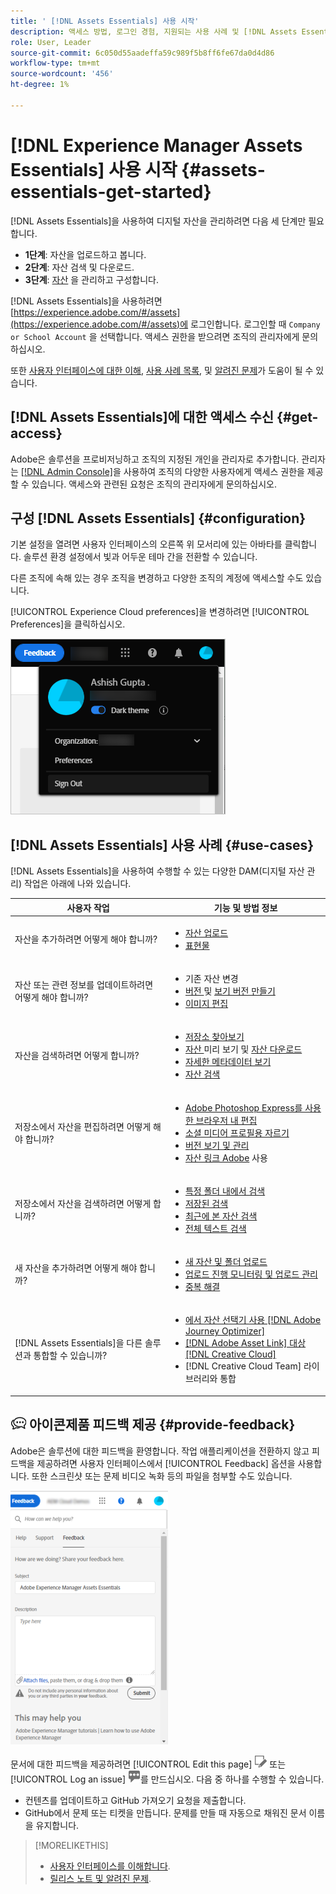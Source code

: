 ```yaml
---
title: ' [!DNL Assets Essentials] 사용 시작'
description: 액세스 방법, 로그인 경험, 지원되는 사용 사례 및 [!DNL Assets Essentials]의 알려진 문제입니다.
role: User, Leader
source-git-commit: 6c050d55aadeffa59c989f5b8ff6fe67da0d4d86
workflow-type: tm+mt
source-wordcount: '456'
ht-degree: 1%

---
```


# [!DNL Experience Manager Assets Essentials] 사용 시작 {#assets-essentials-get-started}

<!-- TBD: Make links for these steps. -->

[!DNL Assets Essentials]을 사용하여 디지털 자산을 관리하려면 다음 세 단계만 필요합니다.

* **1단계**:  [](/help/add-delete.md) 자산을 업로드하고  [](/help/navigate-view.md) 봅니다.
* **2단계**:  [](/help/search.md) 자산 검색 및  [](/help/manage-organize.md#download) 다운로드.
* **3단계**:  [자산](/help/manage-organize.md) 을 관리하고 구성합니다.

[!DNL Assets Essentials]을 사용하려면 [https://experience.adobe.com/#/assets](https://experience.adobe.com/#/assets)에 로그인합니다. 로그인할 때 `Company or School Account` 을 선택합니다. 액세스 권한을 받으려면 조직의 관리자에게 문의하십시오.

또한 [사용자 인터페이스에 대한 이해](/help/navigate-view.md), [사용 사례 목록](#use-cases), <!-- TBD: [supported file types](/help/supported-file-formats.md), --> 및 [알려진 문제](/help/release-notes.md#known-issues)가 도움이 될 수 있습니다.

## [!DNL Assets Essentials]에 대한 액세스 수신 {#get-access}

Adobe은 솔루션을 프로비저닝하고 조직의 지정된 개인을 관리자로 추가합니다. 관리자는 [[!DNL Admin Console]](https://helpx.adobe.com/enterprise/admin-guide.html/enterprise/using/welcome.ug.html)을 사용하여 조직의 다양한 사용자에게 액세스 권한을 제공할 수 있습니다. 액세스와 관련된 요청은 조직의 관리자에게 문의하십시오.

## 구성 [!DNL Assets Essentials] {#configuration}

기본 설정을 열려면 사용자 인터페이스의 오른쪽 위 모서리에 있는 아바타를 클릭합니다. 솔루션 환경 설정에서 빛과 어두운 테마 간을 전환할 수 있습니다.

다른 조직에 속해 있는 경우 조직을 변경하고 다양한 조직의 계정에 액세스할 수도 있습니다.

[!UICONTROL Experience Cloud preferences]을 변경하려면 [!UICONTROL Preferences]을 클릭하십시오.

![어두운 테마 및 밝은 테마 전환 환경 설정](assets/theme-change.png)

<!-- TBD: What can admins configure? What more can users configure? Any doc that describes Exp Cloud preferences? 
Metadata forms is out of the scope of 6/17 GA. When the functionality is added, link to it from here. It is about configuring metadata UI. -->

<!-- TBD: This section contains beta-specific video that will be updated post-GA.

## Login experience {#login-experience}

When logging in, after providing the credentials, you can be prompted to select an account. In this case, select `Company or School Account` to proceed.

![Select an account to login](assets/do-not-localize/login-experience.gif)
-->

## [!DNL Assets Essentials] 사용 사례 {#use-cases}

[!DNL Assets Essentials]을 사용하여 수행할 수 있는 다양한 DAM(디지털 자산 관리) 작업은 아래에 나와 있습니다.

| 사용자 작업 | 기능 및 방법 정보 |
|-----|------|
| 자산을 추가하려면 어떻게 해야 합니까? | <ul> <li> [자산 업로드](/help/add-delete.md) </li> <li> [표현물](/help/add-delete.md#renditions) </li> </ul> |
| 자산 또는 관련 정보를 업데이트하려면 어떻게 해야 합니까? | <ul> <li>기존 자산 변경</li> <li>[버전 ](/help/manage-organize.md#create-versions) 및  [보기 버전 만들기](/help/manage-organize.md#view-versions)</li> <li>[이미지 편집](/help/edit-images.md)</li> </ul> |
| 자산을 검색하려면 어떻게 합니까? | <ul> <li>[저장소 찾아보기](/help/navigate-view.md#view-assets-and-details) </li> <li> [자산 ](/help/navigate-view.md#preview-assets) 미리 보기 및  [자산 다운로드](/help/manage-organize.md#download) </li> <li>[자세한 메타데이터 보기](/help/metadata.md) </li> <li>[자산 검색](/help/search.md)</li></ul> |
| 저장소에서 자산을 편집하려면 어떻게 해야 합니까? | <ul> <li>[Adobe Photoshop Express를 사용한 브라우저 내 편집](/help/edit-images.md)</li> <li>[소셜 미디어 프로필용 자르기](/help/edit-images.md#crop-straighten-images)</li> <li>[버전 보기 및 관리](/help/manage-organize.md#view-versions)</li> <li>[자산 링크 Adobe](/help/integration.md#integrations) 사용</ul></ul> |
| 저장소에서 자산을 검색하려면 어떻게 합니까? | <ul> <li>[특정 폴더 내에서 검색](/help/search.md#refine-search-results)</li> <li>[저장된 검색](/help/search.md#saved-search)</li> <li>[최근에 본 자산 검색](/help/search.md)</li> <li>[전체 텍스트 검색](/help/search.md) |
| 새 자산을 추가하려면 어떻게 해야 합니까? | <ul> <li>[새 자산 및 폴더 업로드](/help/add-delete.md#add-assets)</li> <li>[업로드 진행 모니터링 및 업로드 관리](/help/add-delete.md#upload-progress)</li> <li>[중복 해결](/help/add-delete.md#resolve-upload-fails)</li> </ul> |
| [!DNL Assets Essentials]을 다른 솔루션과 통합할 수 있습니까? | <ul> <li>[에서 자산 선택기 사용 [!DNL Adobe Journey Optimizer]](/help/integration.md)</li> <li>[[!DNL Adobe Asset Link] 대상 [!DNL Creative Cloud]](/help/integration.md)</li> <li>[!DNL Creative Cloud Team] 라이브러리와 통합</li> </ul> |

<!--TBD: Merge in above table when these use cases are documented/available.
| How do I delete assets? | <ul> <li>[Delete assets](/help/manage-organize.md)</li> <li>Recover deleted assets</li> <li>Permanently delete assets</li> </ul> |
| How do I share assets or find shared assets? | <ul> <li>Shared by me</li> <li>Shared with me</li> <li>Share for comments and review</li> <li>Unshare assets</li> </ul> |
| How do I collaborate with others and get my assets reviewed | <ul> <li>Share for review</li> <li>Provide comments. Resolve and filter comments</li> <li>Annotations on images</li> <li>Assign tasks to specific users and prioritize</li> </ul> |
-->

## ![피드백 ](assets/do-not-localize/feedback-icon.png) 아이콘제품 피드백 제공 {#provide-feedback}

Adobe은 솔루션에 대한 피드백을 환영합니다. 작업 애플리케이션을 전환하지 않고 피드백을 제공하려면 사용자 인터페이스에서 [!UICONTROL Feedback] 옵션을 사용합니다. 또한 스크린샷 또는 문제 비디오 녹화 등의 파일을 첨부할 수도 있습니다.

![인터페이스의 피드백 옵션](assets/feedback-panel.png)

문서에 대한 피드백을 제공하려면 [!UICONTROL Edit this page] ![페이지 편집](assets/do-not-localize/edit-page.png) 또는 [!UICONTROL Log an issue] ![오른쪽 사이드바에서 GitHub 문제](assets/do-not-localize/github-issue.png)를 만드십시오. 다음 중 하나를 수행할 수 있습니다.

* 컨텐츠를 업데이트하고 GitHub 가져오기 요청을 제출합니다.
* GitHub에서 문제 또는 티켓을 만듭니다. 문제를 만들 때 자동으로 채워진 문서 이름을 유지합니다.

>[!MORELIKETHIS]
>
>* [사용자 인터페이스를 이해합니다](/help/navigate-view.md).
>* [릴리스 노트 및 알려진 문제](/help/release-notes.md).


<!-- TBD: 
>* [Supported file types](/help/supported-file-formats.md).
-->
